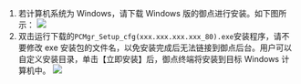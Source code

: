 1. 若计算机系统为 Windows，请下载 Windows 版的御点进行安装。如下图所示：
![](https://main.qcloudimg.com/raw/d2a9d4f2a4b0e3dac1f1008c9cec55a9.png)
2. 双击运行下载的`PCMgr_Setup_cfg(xxx.xxx.xxx.xxx_80).exe`安装程序，请不要修改 exe 安装包的文件名，以免安装完成后无法链接到御点后台。用户可以自定义安装目录，单击【立即安装】后，御点终端将安装到目标 Windows 计算机中。
![](https://main.qcloudimg.com/raw/4c357b64ebeda45352e7449dae08779e.png)
